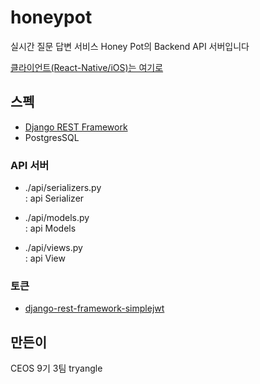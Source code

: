 # honeypot

실시간 질문 답변 서비스 Honey Pot의 Backend API 서버입니다

[클라이언트(React-Native/iOS)는 여기로](https://github.com/hanqyu/honeypot-cli)

## 스펙

* [Django REST Framework](https://www.django-rest-framework.org/)
* PostgresSQL


### API 서버
* ./api/serializers.py<br>
: api Serializer

* ./api/models.py<br>
: api Models

* ./api/views.py<br> 
: api View

### 토큰
* [django-rest-framework-simplejwt](https://github.com/davesque/django-rest-framework-simplejwt)

##### 

## 만든이
CEOS 9기 3팀 tryangle


